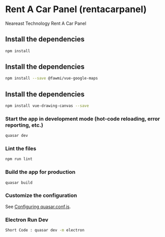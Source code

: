 # Rent A Car Panel (rentacarpanel)

Neareast Technology Rent A Car Panel

## Install the dependencies
```bash
npm install
```
## Install the dependencies
```bash
npm install --save @fawmi/vue-google-maps
```
## Install the dependencies
```bash
npm install vue-drawing-canvas --save
```

### Start the app in development mode (hot-code reloading, error reporting, etc.)
```bash
quasar dev
```

### Lint the files
```bash
npm run lint
```

### Build the app for production
```bash
quasar build
```

### Customize the configuration
See [Configuring quasar.conf.js](https://quasar.dev/quasar-cli/quasar-conf-js).
### Electron Run Dev
```bash
Short Code : quasar dev -m electron
```
